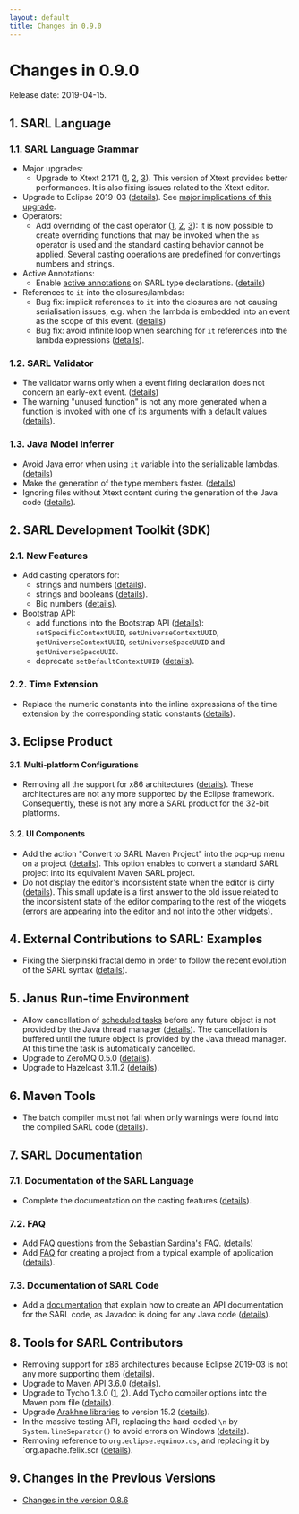 ```yaml
---
layout: default
title: Changes in 0.9.0
---
```


# Changes in 0.9.0

Release date: 2019-04-15.

## 1. SARL Language

### 1.1. SARL Language Grammar

* Major upgrades:
  * Upgrade to Xtext 2.17.1 ([1](http://github.com/sarl/sarl/commit/fa1771a8185ba35f4417a26b85e107d00a371c1b), [2](http://github.com/sarl/sarl/commit/f7343006b4694de8343543ff4d0df47a8c78f360), [3](http://github.com/sarl/sarl/commit/dee2fc05aba1512ba87628bcc11f6c31a3068d6c)). This version of Xtext provides better performances. It is also fixing issues related to the Xtext editor.
 * Upgrade to Eclipse 2019-03 ([details](http://github.com/sarl/sarl/commit/5c095d62a99ad3ae51a682b8af9dc6ad68f63372)). See [major implications of this upgrade](#3_1_Multi_platform_Configurations).
* Operators:
  * Add overriding of the cast operator ([1](http://github.com/sarl/sarl/commit/b1f3c8520eee87f54f7f46b53b6bfd54c403af2c), [2](http://github.com/sarl/sarl/commit/0a62cdf1cf57f00a5956cd7816bc457af2e90f7b), [3](http://github.com/sarl/sarl/commit/0b602a1010dfa3584d7f599e59816af2f3abd4f3)): it is now possible to create overriding functions that may be invoked when the `as` operator is used and the standard casting behavior cannot be applied. Several casting operations are predefined for convertings numbers and strings.
* Active Annotations:
  * Enable [active annotations](http://www.sarl.io/docs/official/reference/general/ActiveAnnotations.html) on SARL type declarations. ([details](http://github.com/sarl/sarl/commit/efc3585fd99efdaef708d25da3be4064714ce370))
* References to `it` into the closures/lambdas:
  * Bug fix: implicit references to `it` into the closures are not causing serialisation issues, e.g. when the lambda is embedded into an event as the scope of this event. ([details](http://github.com/sarl/sarl/commit/3095f04ed8a08747a29be0ccb04d53fb3b372949))
  * Bug fix: avoid infinite loop when searching for `it` references into the lambda expressions ([details](http://github.com/sarl/sarl/commit/9d4ea66ce5646b06bea4bb5e20fc7e028f42c399)).

### 1.2. SARL Validator

* The validator warns only when a event firing declaration does not concern an early-exit event. ([details](http://github.com/sarl/sarl/commit/cbf663090a7b4ef3828cfeb1d2c9aff549847177))
* The warning "unused function" is not any more generated when a function is invoked with one of its arguments with a default values ([details](http://github.com/sarl/sarl/commit/342b3f69efbaabc8edb8b927d6db693643de2287)).

### 1.3. Java Model Inferrer

* Avoid Java error when using `it` variable into the serializable lambdas. ([details](http://github.com/sarl/sarl/commit/885910369457d17f636ad74749001199dbd81863))
* Make the generation of the type members faster. ([details](http://github.com/sarl/sarl/commit/ebe9bb805a5e27e9ea805cdf798baf4327807dc3))
* Ignoring files without Xtext content during the generation of the Java code ([details](http://github.com/sarl/sarl/commit/4150202c493e00134e9de80ac13f0e0a4da52de7)).

## 2. SARL Development Toolkit (SDK)

### 2.1. New Features

* Add casting operators for:
  * strings and numbers ([details](http://github.com/sarl/sarl/commit/c27aeb9ec853501cd890f744cc5c51163785fd82)).
  * strings and booleans ([details](http://github.com/sarl/sarl/commit/fce1b1afa9f1b76b706a48386ecc769786bcf977)).
  * Big numbers ([details](http://github.com/sarl/sarl/commit/2dc79846eff8a22ad7a99ed2eea3f01bcfd34100)).
* Bootstrap API:
  * add functions into the Bootstrap API ([details](http://github.com/sarl/sarl/commit/64908d58e6d94426dff87ee4b9c53243069a6d13)): `setSpecificContextUUID`, `setUniverseContextUUID`, `getUniverseContextUUID`, `setUniverseSpaceUUID` and `getUniverseSpaceUUID`.
  * deprecate `setDefaultContextUUID` ([details](http://github.com/sarl/sarl/commit/85e1f21ec63fa3a383a5f50e27839191c547fc29)).

### 2.2. Time Extension

* Replace the numeric constants into the inline expressions of the time extension by the corresponding static constants ([details](http://github.com/sarl/sarl/commit/c13b9a022fb18a7c21628596d84ddf126b5fd5e5)).

## 3. Eclipse Product

#### 3.1. Multi-platform Configurations

* Removing all the support for x86 architectures ([details](http://github.com/sarl/sarl/commit/0b99ed715b6c1ed0e9da371e5601da1edf2b6564)). These architectures are not any more supported by the Eclipse framework. Consequently, these is not any more a SARL product for the 32-bit platforms.

#### 3.2. UI Components

* Add the action "Convert to SARL Maven Project" into the pop-up menu on a project ([details](http://github.com/sarl/sarl/commit/8e7448a81c884101bf87c2bdaaca1221a04c33d4)). This option enables to convert a standard SARL project into its equivalent Maven SARL project.
* Do not display the editor's inconsistent state when the editor is dirty ([details](http://github.com/sarl/sarl/commit/53f9864c122a3666add2368ebebb6dc1e892fe23)). This small update is a first answer to the old issue related to the inconsistent state of the editor comparing to the rest of the widgets (errors are appearing into the editor and not into the other widgets).

## 4. External Contributions to SARL: Examples

* Fixing the Sierpinski fractal demo in order to follow the recent evolution of the SARL syntax ([details](http://github.com/sarl/sarl/commit/6aa7827592b3b701ba749bca2137021d0f98ff5b)).

## 5. Janus Run-time Environment

* Allow cancellation of [scheduled tasks](http://www.sarl.io/docs/api/io/sarl/core/AgentTask.html) before any future object is not provided by the Java thread manager ([details](http://github.com/sarl/sarl/commit/bb9ad7a7bfa366aed1ff2dad802636f608529ebe)). The cancellation is buffered until the future object is provided by the Java thread manager. At this time the task is automatically cancelled.
* Upgrade to ZeroMQ 0.5.0 ([details](http://github.com/sarl/sarl/commit/a3f39b3a7e707f7c8a5131137b89827cec2aec89)).
* Upgrade to Hazelcast 3.11.2 ([details](http://github.com/sarl/sarl/commit/a3c191ee7a45ea0887c53cdadbde11c2103b0bb8)).

## 6. Maven Tools

* The batch compiler must not fail when only warnings were found into the compiled SARL code ([details](http://github.com/sarl/sarl/commit/a8877906d72e9db66f72f0732e2ec3ee4261fa34)).


## 7. SARL Documentation

### 7.1. Documentation of the SARL Language

* Complete the documentation on the casting features ([details](http://github.com/sarl/sarl/commit/11beddf779174efac40c635dcb0c20191ce67ec3)).

### 7.2. FAQ

* Add FAQ questions from the [Sebastian Sardina's FAQ](https://bitbucket.org/snippets/ssardina/9er67X). ([details](http://github.com/sarl/sarl/commit/f883f0db7ed18ebee7f32e26c21b8b68e2621abd))
* Add [FAQ](http://www.sarl.io/docs/official/faq/GeneralFAQ.html#3-1-is-it-possible-to-obtain-examples-of-sarl-code-for-applications) for creating a project from a typical example of application ([details](http://github.com/sarl/sarl/commit/71839d40192dfa52ba24c8736e44fd7b9f53a50b)).

### 7.3. Documentation of SARL Code

* Add a [documentation](http://www.sarl.io/docs/official/tools/APIDocumentation.html) that explain how to create an API documentation for the SARL code, as Javadoc is doing for any Java code ([details](http://github.com/sarl/sarl/commit/486e2aaf32489b0e35c0e83f5bdc70ad4109ec1e)).

## 8. Tools for SARL Contributors

* Removing support for x86 architectures because Eclipse 2019-03 is not any more supporting them ([details](http://github.com/sarl/sarl/commit/0b99ed715b6c1ed0e9da371e5601da1edf2b6564)).
* Upgrade to Maven API 3.6.0 ([details](http://github.com/sarl/sarl/commit/96b9fe6fb02b0f9428ea304c648e40329f0a7354)).
* Upgrade to Tycho 1.3.0 ([1](http://github.com/sarl/sarl/commit/0ef376c0186caf22e71b2ff805d73da22740f292), [2](http://github.com/sarl/sarl/commit/f5feea06e8805df5af6fb3b54d5784a6a2c72dd0)). Add Tycho compiler options into the Maven pom file ([details](http://github.com/sarl/sarl/commit/654e974d39f6ed27900adbbf7ad4852473069cb8)).
* Upgrade [Arakhne libraries](http://www.arakhne.org/afc/) to version 15.2 ([details](http://github.com/sarl/sarl/commit/514f0b52d1e73cbd900004d92f89a43db2d1d683)).
* In the massive testing API, replacing the hard-coded `\n` by `System.lineSeparator()` to avoid errors on Windows ([details](http://github.com/sarl/sarl/commit/ba4e280359a862521bf64fefbcbb2410f79f48c5)).
* Removing reference to `org.eclipse.equinox.ds`, and replacing it by `org.apache.felix.scr ([details](http://github.com/sarl/sarl/commit/b2378435efc3841f8c88519cfa12deebb5eba19c)).





## 9. Changes in the Previous Versions

* [Changes in the version 0.8.6](./changes_0.8.6.html)

